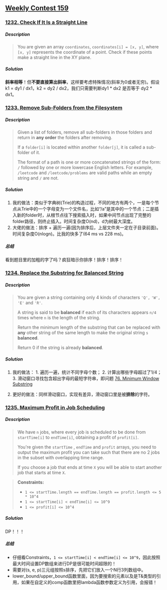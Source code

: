 ## [Weekly Contest 159](https://leetcode.com/contest/weekly-contest-159)



### [1232. Check If It Is a Straight Line](https://leetcode.com/contest/weekly-contest-159/problems/check-if-it-is-a-straight-line)



##### Description

>You are given an array `coordinates`, `coordinates[i] = [x, y]`, where `[x, y]` represents the coordinate of a point. Check if these points make a straight line in the XY plane.



##### Solution

**斜率相等**！但**不要直接算出斜率**，这样要考虑特殊情况(斜率为0或者无穷)。假设k1 = dy1 / dx1，k2 = dy2 / dx2，我们只需要判断dy1 * dx2 是否等于 dy2 * dx1。





###  [1233. Remove Sub-Folders from the Filesystem](https://leetcode.com/contest/weekly-contest-159/problems/remove-sub-folders-from-the-filesystem)



##### Description

>Given a list of folders, remove all sub-folders in those folders and return in **any order** the folders after removing.
>
>If a `folder[i]` is located within another `folder[j]`, it is called a sub-folder of it.
>
>The format of a path is one or more concatenated strings of the form: `/` followed by one or more lowercase English letters. For example, `/leetcode` and `/leetcode/problems` are valid paths while an empty string and `/` are not.



##### Solution

1. 我的做法：类似于字典树(Trie)的构造过程，不同的地方有两个，一是每个节点从Trie中的一个字母变为一个文件名，比如“/a”是其中的一个节点；二是插入新的folder时，从根节点往下搜索插入时，如果中间节点出现了完整的folder路径，则终止插入。时间复杂度O(nd)，d为树最大深度。
2. 大佬的做法：排序 + 遍历一遍(因为排序后，上层文件夹一定在子目录前面)。时间复杂度O(nlogn)。比我的快多了(64 ms vs 228 ms)。



##### 总结

看到题目里的加粗的字了吗？疯狂暗示你排序！排序！排序！





### [1234. Replace the Substring for Balanced String](https://leetcode.com/contest/weekly-contest-159/problems/replace-the-substring-for-balanced-string)



##### Description

>You are given a string containing only 4 kinds of characters `'Q',` `'W', 'E'` and `'R'`.
>
>A string is said to be **balanced** if each of its characters appears `n/4` times where `n` is the length of the string.
>
>Return the minimum length of the substring that can be replaced with **any** other string of the same length to make the original string `s` **balanced**.
>
>Return 0 if the string is already **balanced**.



##### Solution

1. 我的做法：
    	1. 遍历一遍，统计不同字母个数；
    	2. 计算出哪些字母超过了1/4；
    	3. 滑动窗口寻找包含超出字母的最短字符串，即问题 [76. Minimum Window Substring](https://leetcode.com/problems/minimum-window-substring)

2. 更好的做法：同样滑动窗口，实现有差异，滑动窗口里是被**排除**的字符。



### [1235. Maximum Profit in Job Scheduling](https://leetcode.com/contest/weekly-contest-159/problems/maximum-profit-in-job-scheduling)



##### Description

>We have `n` jobs, where every job is scheduled to be done from `startTime[i]` to `endTime[i]`, obtaining a profit of `profit[i]`.
>
>You're given the `startTime` , `endTime` and `profit` arrays, you need to output the maximum profit you can take such that there are no 2 jobs in the subset with overlapping time range.
>
>If you choose a job that ends at time `X` you will be able to start another job that starts at time `X`.

>
>
>**Constraints:**
>
>- `1 <= startTime.length == endTime.length == profit.length <= 5 * 10^4`
>- `1 <= startTime[i] < endTime[i] <= 10^9`
>- `1 <= profit[i] <= 10^4`



##### Solution

DP！！！



##### 总结

- 仔细看Constraints，`1 <= startTime[i] < endTime[i] <= 10^9`，因此按照最大时间设置DP数组来进行DP是很可能时间超限的！
- 需要对(s, e, p)三元组按照s排序，先把它们放入一个N行3列数组中。
- lower_bound/upper_bound函数里面，因为要搜索的元素以及是T&类型的引用，如果在自定义的comp函数里把lambda函数参数定义为引用，会报错！